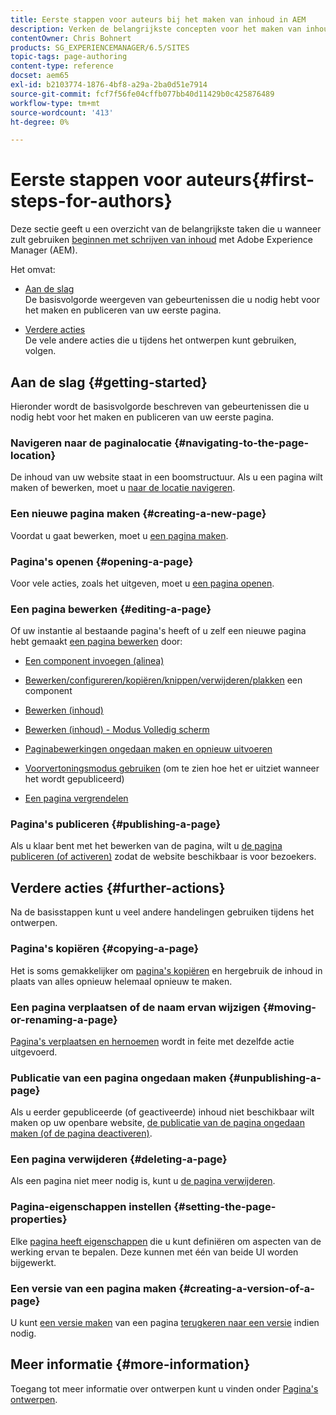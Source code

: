 ```yaml
---
title: Eerste stappen voor auteurs bij het maken van inhoud in AEM
description: Verken de belangrijkste concepten voor het maken van inhoud en ontwerpen in AEM 6.5. U vindt ook informatie over tags, sjablonen en andere paginafuncties.
contentOwner: Chris Bohnert
products: SG_EXPERIENCEMANAGER/6.5/SITES
topic-tags: page-authoring
content-type: reference
docset: aem65
exl-id: b2103774-1876-4bf8-a29a-2ba0d51e7914
source-git-commit: fcf7f56fe04cffb077bb40d11429b0c425876489
workflow-type: tm+mt
source-wordcount: '413'
ht-degree: 0%

---
```



# Eerste stappen voor auteurs{#first-steps-for-authors}

Deze sectie geeft u een overzicht van de belangrijkste taken die u wanneer zult gebruiken [beginnen met schrijven van inhoud](/help/sites-authoring/author.md#concept-of-authoring-and-publishing) met Adobe Experience Manager (AEM).

Het omvat:

* [Aan de slag](#getting-started)\
  De basisvolgorde weergeven van gebeurtenissen die u nodig hebt voor het maken en publiceren van uw eerste pagina.

* [Verdere acties](#further-actions)\
  De vele andere acties die u tijdens het ontwerpen kunt gebruiken, volgen.

## Aan de slag {#getting-started}

Hieronder wordt de basisvolgorde beschreven van gebeurtenissen die u nodig hebt voor het maken en publiceren van uw eerste pagina.

### Navigeren naar de paginalocatie {#navigating-to-the-page-location}

De inhoud van uw website staat in een boomstructuur. Als u een pagina wilt maken of bewerken, moet u [naar de locatie navigeren](/help/sites-authoring/basic-handling.md#viewing-and-selecting-resources).

### Een nieuwe pagina maken {#creating-a-new-page}

Voordat u gaat bewerken, moet u [een pagina maken](/help/sites-authoring/managing-pages.md#creating-a-new-page).

### Pagina&#39;s openen {#opening-a-page}

Voor vele acties, zoals het uitgeven, moet u [een pagina openen](/help/sites-authoring/managing-pages.md#opening-a-page-for-editing).

### Een pagina bewerken {#editing-a-page}

Of uw instantie al bestaande pagina&#39;s heeft of u zelf een nieuwe pagina hebt gemaakt [een pagina bewerken](/help/sites-authoring/editing-content.md) door:

* [Een component invoegen (alinea)](/help/sites-authoring/editing-content.md#inserting-a-component)
* [Bewerken/configureren/kopiëren/knippen/verwijderen/plakken](/help/sites-authoring/editing-content.md#edit-configure-copy-cut-delete-paste) een component
* [Bewerken (inhoud)](/help/sites-authoring/editing-content.md#edit-content)
* [Bewerken (inhoud) - Modus Volledig scherm](/help/sites-authoring/editing-content.md#edit-content-full-screen-mode)

* [Paginabewerkingen ongedaan maken en opnieuw uitvoeren](/help/sites-authoring/editing-content.md#undoing-and-redoing-page-edits)
* [Voorvertoningsmodus gebruiken](/help/sites-authoring/editing-content.md#preview-mode) (om te zien hoe het er uitziet wanneer het wordt gepubliceerd)
* [Een pagina vergrendelen](/help/sites-authoring/editing-content.md#locking-a-page)

### Pagina&#39;s publiceren {#publishing-a-page}

Als u klaar bent met het bewerken van de pagina, wilt u [de pagina publiceren (of activeren)](/help/sites-authoring/publishing-pages.md#main-pars-title-10) zodat de website beschikbaar is voor bezoekers.

## Verdere acties {#further-actions}

Na de basisstappen kunt u veel andere handelingen gebruiken tijdens het ontwerpen.

### Pagina&#39;s kopiëren {#copying-a-page}

Het is soms gemakkelijker om [pagina&#39;s kopiëren](/help/sites-authoring/managing-pages.md#copying-and-pasting-a-page) en hergebruik de inhoud in plaats van alles opnieuw helemaal opnieuw te maken.

### Een pagina verplaatsen of de naam ervan wijzigen {#moving-or-renaming-a-page}

[Pagina&#39;s verplaatsen en hernoemen](/help/sites-authoring/managing-pages.md#moving-or-renaming-a-page) wordt in feite met dezelfde actie uitgevoerd.

### Publicatie van een pagina ongedaan maken {#unpublishing-a-page}

Als u eerder gepubliceerde (of geactiveerde) inhoud niet beschikbaar wilt maken op uw openbare website, [de publicatie van de pagina ongedaan maken (of de pagina deactiveren)](/help/sites-authoring/publishing-pages.md#main-pars-title-5).

### Een pagina verwijderen {#deleting-a-page}

Als een pagina niet meer nodig is, kunt u [de pagina verwijderen](/help/sites-authoring/managing-pages.md#deleting-a-page).

### Pagina-eigenschappen instellen {#setting-the-page-properties}

Elke [pagina heeft eigenschappen](/help/sites-authoring/editing-page-properties.md) die u kunt definiëren om aspecten van de werking ervan te bepalen. Deze kunnen met één van beide UI worden bijgewerkt.

### Een versie van een pagina maken {#creating-a-version-of-a-page}

U kunt [een versie maken](/help/sites-authoring/working-with-page-versions.md#creating-a-new-version) van een pagina [terugkeren naar een versie](/help/sites-authoring/working-with-page-versions.md#reverting-to-a-page-version) indien nodig.

## Meer informatie {#more-information}

Toegang tot meer informatie over ontwerpen kunt u vinden onder [Pagina&#39;s ontwerpen](/help/sites-authoring/page-authoring.md).
